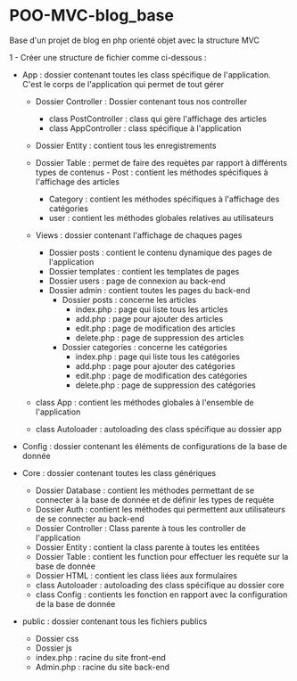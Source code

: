 # POO-MVC-blog_base
Base d'un projet de blog en php orienté objet avec la structure MVC




1 - Créer une structure de fichier comme ci-dessous :



  - App : dossier contenant toutes les class spécifique de l'application. C'est le corps de l'application qui permet de tout gérer
      - Dossier Controller : Dossier contenant tous nos controller
          - class PostController : class qui gère l'affichage des articles
          - class AppController : class spécifique à l'application
      - Dossier Entity : contient tous les enregistrements
      - Dossier Table : permet de faire des requètes par rapport à différents types de contenus
      		- Post : contient les méthodes spécifiques à l'affichage des articles
          - Category : contient les méthodes spécifiques à l'affichage des catégories
          - user : contient les méthodes globales relatives au utilisateurs
      - Views : dossier contenant l'affichage de chaques pages
          - Dossier posts : contient le contenu dynamique des pages de l'application
          - Dossier templates : contient les templates de pages 
          - Dossier users : page de connexion au back-end
          - Dossier admin : contient toutes les pages du back-end
              - Dossier posts : concerne les articles
                  - index.php : page qui liste tous les articles
                  - add.php : page pour ajouter des articles
                  - edit.php : page de modification des articles
                  - delete.php : page de suppression des articles
              - Dossier categories : concerne les catégories
                  - index.php : page qui liste tous les catégories
                  - add.php : page pour ajouter des catégories
                  - edit.php : page de modification des catégories
                  - delete.php : page de suppression des catégories

      - class App : contient les méthodes globales à l'ensemble de l'application
      - class Autoloader : autoloading des class spécifique au dossier app


  - Config : dossier contenant les éléments de configurations de la base de donnée


  - Core : dossier contenant toutes les class génériques
      - Dossier Database : contient les méthodes permettant de se connecter à la base de donnée et de définir les types de requète
      - Dossier Auth : contient les méthodes qui permettent aux utilisateurs de se connecter au back-end
      - Dossier Controller : Class parente à tous les controller de l'application
      - Dossier Entity : contient la class parente à toutes les entitées
      - Dossier Table : contient les function pour effectuer les requète sur la base de donnée
      - Dossier HTML : contient les class liées aux formulaires
      - class Autoloader : autoloading des class spécifique au dossier core
      - class Config : contients les fonction en rapport avec la configuration de la base de donnée


  


  - public  : dossier contenant tous les fichiers publics
      - Dossier css
      - Dossier js
      - index.php : racine du site front-end
      - Admin.php : racine du site back-end
